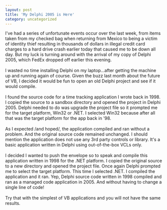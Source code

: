 ```yaml
---
layout: post
title: 'My Delphi 2005 is Here'
category: uncategorized
---
```


I've had a series of unfortunate events occur over the last week, from items taken from my checked bag when returning from Mexico to being a victim of identity thief resulting in thousands of dollars in illegal credit card charges to a hard drive crash earlier today that caused me to be down all day.  But my luck is turning around with the arrival of my copy of Delphi 2005, which FedEx dropped off earlier this evening.<br /><br />I wasted no time installing Delphi on my laptop...after getting the machine up and running again of course.  Given the buzz last month about the future of VB, I decided it would be fun to open an old Delphi project and see if it would compile.<br /><br />I found the source code for a time tracking application I wrote back in 1998.  I copied the source to a sandbox directory and opened the project in Delphi 2005.  Delphi needed to do was upgrade the project file so it prompted me for the target platform, Win32 or .NET.  I selected Win32 because after all that was the target platform for the app back in '98.  <br /><br />As I expected /and hoped/, the application compiled and ran without a problem.  And the original source code remained unchanged.  I should mention the application does not use any 3rd party controls or library.  It's a basic application written in Delphi using out-of-the-box VCLs only.<br /><br />I decided I wanted to push the envelope so to speak and compile this application written in 1998 for the .NET platform.  I copied the original source to a new directory and opened the project file.  Once again Delphi prompted me to select the target platform.  This time I selected .NET.  I compiled the application and it ran.  Yep, Delphi source code written in 1998 compiled and ran as a managed code application in 2005.  And without having to change a single line of code!<br /><br />Try that with the simplest of VB applications and you will not have the same results.
